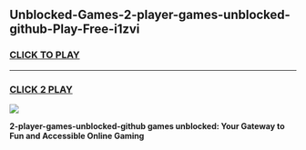 
## Unblocked-Games-2-player-games-unblocked-github-Play-Free-i1zvi
<h3>
<a href="https://premium76.site?title=2-player-games-unblocked-github&ref=09A">CLICK TO PLAY</a></h3>
<hr>

<h3>
<a href="https://premium76.site?title=2-player-games-unblocked-github&ref=09A">CLICK 2 PLAY</a>
  
</h3>

<a href="https://premium76.site?title=2-player-games-unblocked-github&ref=09A"><img src="https://clearcache.store/games.png"></a>


**2-player-games-unblocked-github games unblocked: Your Gateway to Fun and Accessible Online Gaming**
